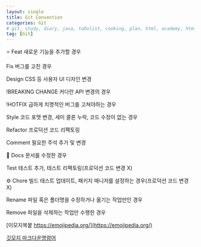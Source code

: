 ```yaml
---
layout: single
title: Git Convention
categories: Git
# git, study, diary, java, toDolist, cooking, plan, html, academy, html/css, JSP, Git
tag: [Git] 
---
```


⭐ Feat
새로운 기능을 추가할 경우


Fix
버그를 고친 경우


Design
CSS 등 사용자 UI 디자인 변경


!BREAKING CHANGE
커다란 API 변경의 경우


!HOTFIX
급하게 치명적인 버그를 고쳐야하는 경우


Style
코드 포맷 변경, 세미 콜론 누락, 코드 수정이 없는 경우


Refactor
프로덕션 코드 리팩토링


Comment
필요한 주석 추가 및 변경


📖 Docs
문서를 수정한 경우


Test
테스트 추가, 테스트 리팩토링(프로덕션 코드 변경 X)


⚙️ Chore
빌드 태스트 업데이트, 패키지 매니저를 설정하는 경우(프로덕션 코드 변경 X)


Rename
파일 혹은 폴더명을 수정하거나 옮기는 작업만인 경우


Remove
파일을 삭제하는 작업만 수행한 경우


[이모지복붙 https://emojipedia.org/](https://emojipedia.org/)

[깃모지 마크다운명령어](https://inpa.tistory.com/entry/GIT-%E2%9A%A1%EF%B8%8F-Gitmoji-%EC%82%AC%EC%9A%A9%EB%B2%95-Gitmoji-cli)